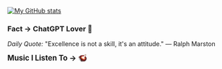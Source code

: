 [![My GitHub stats](https://github-readme-stats.vercel.app/api?username=CedrickGD&theme=dark)](https://github.com/CedrickGD/github-readme-stats)


### Fact -> ChatGPT Lover 👑

<!--STARTS_QUOTE-->
*Daily Quote:* "Excellence is not a skill, it's an attitude." — Ralph Marston
<!--ENDS_QUOTE-->

<p>
  <span style="font-size: larger; font-weight: bold; vertical-align: middle;">Music I Listen To &rarr;</span>
  <a href="https://www.youtube.com/watch?v=xvFZjo5PgG0">
    <img src="https://github.com/CedrickGD/CedrickGD/blob/main/Alpha.png" alt="Watch the video" width="20" style="vertical-align:middle;"/>
  </a>
</p>
